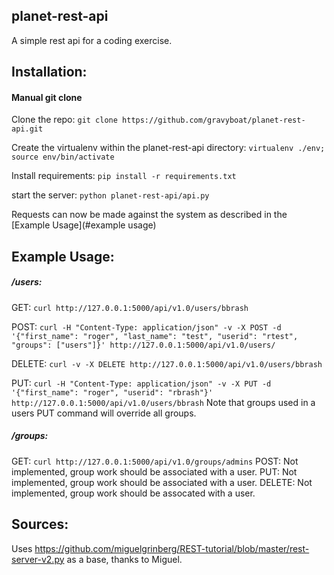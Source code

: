 ## planet-rest-api

A simple rest api for a coding exercise.

## Installation:

#### Manual git clone

Clone the repo: `git clone https://github.com/gravyboat/planet-rest-api.git`

Create the virtualenv within the planet-rest-api directory: `virtualenv ./env; source env/bin/activate`

Install requirements: `pip install -r requirements.txt`

start the server: `python planet-rest-api/api.py`

Requests can now be made against the system as described in the [Example Usage](#example usage)

## Example Usage:

##### /users:

GET: `curl http://127.0.0.1:5000/api/v1.0/users/bbrash`

POST: `curl -H "Content-Type: application/json" -v -X POST -d '{"first_name": "roger", "last_name": "test", "userid": "rtest", "groups": ["users"]}' http://127.0.0.1:5000/api/v1.0/users/`

DELETE: `curl -v -X DELETE http://127.0.0.1:5000/api/v1.0/users/bbrash`

PUT: `curl -H "Content-Type: application/json" -v -X PUT -d '{"first_name": "roger", "userid": "rbrash"}' http://127.0.0.1:5000/api/v1.0/users/bbrash`
Note that groups used in a users PUT command will override all groups.


##### /groups:

GET: `curl http://127.0.0.1:5000/api/v1.0/groups/admins`
POST: Not implemented, group work should be associated with a user.
PUT: Not implemented, group work should be associated with a user.
DELETE: Not implemented, group work should be assocated with a user.

## Sources:

Uses https://github.com/miguelgrinberg/REST-tutorial/blob/master/rest-server-v2.py
as a base, thanks to Miguel.
